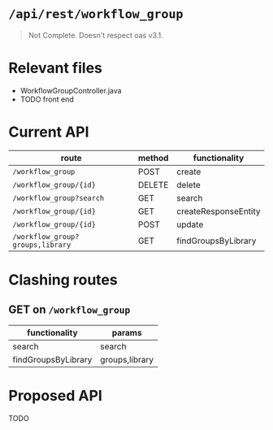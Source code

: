 # `/api/rest/workflow_group`
> Not Complete.
> Doesn't respect oas v3.1.

# Relevant files
- WorkflowGroupController.java
- TODO front end

# Current API
|route|method|functionality|
|-|-|-|
|`/workflow_group`|POST|create|
|`/workflow_group/{id}`|DELETE|delete|
|`/workflow_group?search`|GET|search|
|`/workflow_group/{id}`|GET|createResponseEntity|
|`/workflow_group/{id}`|POST|update|
|`/workflow_group?groups,library`|GET|findGroupsByLibrary|

# Clashing routes

## GET on `/workflow_group`
|functionality|params|
|-|-|
|search|search|
|findGroupsByLibrary|groups,library|

# Proposed API
TODO